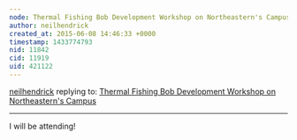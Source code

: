 ```yaml
---
node: Thermal Fishing Bob Development Workshop on Northeastern's Campus
author: neilhendrick
created_at: 2015-06-08 14:46:33 +0000
timestamp: 1433774793
nid: 11842
cid: 11919
uid: 421122
---
```




[neilhendrick](../profile/neilhendrick) replying to: [Thermal Fishing Bob Development Workshop on Northeastern's Campus](../notes/kgrevera/05-26-2015/thermal-fishing-bob-development-workshop-on-northeastern-s-campus)

----
I will be attending!
